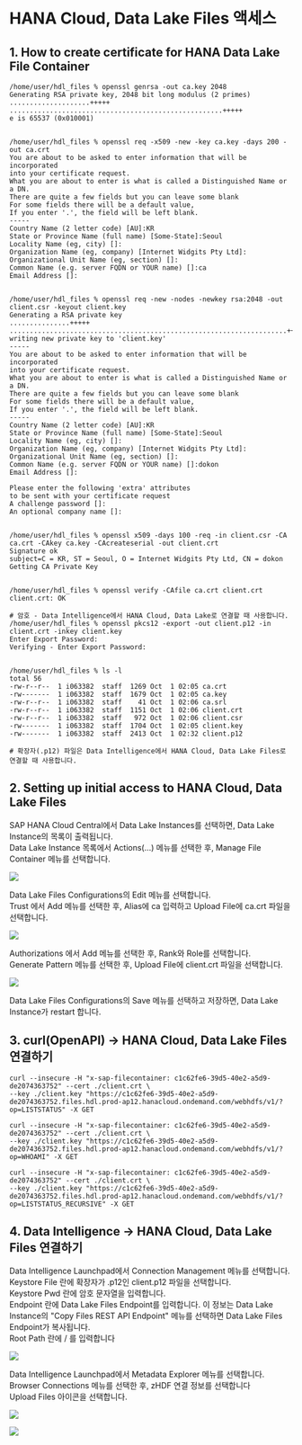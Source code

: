 # HANA Cloud, Data Lake Files 액세스

## 1. How to create certificate for HANA Data Lake File Container

    /home/user/hdl_files % openssl genrsa -out ca.key 2048
    Generating RSA private key, 2048 bit long modulus (2 primes)
    ....................+++++
    .....................................................+++++
    e is 65537 (0x010001)
    
    
    /home/user/hdl_files % openssl req -x509 -new -key ca.key -days 200 -out ca.crt
    You are about to be asked to enter information that will be incorporated
    into your certificate request.
    What you are about to enter is what is called a Distinguished Name or a DN.
    There are quite a few fields but you can leave some blank
    For some fields there will be a default value,
    If you enter '.', the field will be left blank.
    -----
    Country Name (2 letter code) [AU]:KR
    State or Province Name (full name) [Some-State]:Seoul
    Locality Name (eg, city) []:
    Organization Name (eg, company) [Internet Widgits Pty Ltd]:
    Organizational Unit Name (eg, section) []:
    Common Name (e.g. server FQDN or YOUR name) []:ca
    Email Address []:
    
    
    /home/user/hdl_files % openssl req -new -nodes -newkey rsa:2048 -out client.csr -keyout client.key
    Generating a RSA private key
    ...............+++++
    .....................................................................+++++
    writing new private key to 'client.key'
    -----
    You are about to be asked to enter information that will be incorporated
    into your certificate request.
    What you are about to enter is what is called a Distinguished Name or a DN.
    There are quite a few fields but you can leave some blank
    For some fields there will be a default value,
    If you enter '.', the field will be left blank.
    -----
    Country Name (2 letter code) [AU]:KR
    State or Province Name (full name) [Some-State]:Seoul
    Locality Name (eg, city) []:
    Organization Name (eg, company) [Internet Widgits Pty Ltd]:
    Organizational Unit Name (eg, section) []:
    Common Name (e.g. server FQDN or YOUR name) []:dokon
    Email Address []:

    Please enter the following 'extra' attributes
    to be sent with your certificate request
    A challenge password []:
    An optional company name []:
    
    
    /home/user/hdl_files % openssl x509 -days 100 -req -in client.csr -CA ca.crt -CAkey ca.key -CAcreateserial -out client.crt
    Signature ok
    subject=C = KR, ST = Seoul, O = Internet Widgits Pty Ltd, CN = dokon
    Getting CA Private Key
    
    
    /home/user/hdl_files % openssl verify -CAfile ca.crt client.crt
    client.crt: OK
    
    # 암호 - Data Intelligence에서 HANA Cloud, Data Lake로 연결할 때 사용합니다.
    /home/user/hdl_files % openssl pkcs12 -export -out client.p12 -in client.crt -inkey client.key
    Enter Export Password:
    Verifying - Enter Export Password:
    
    
    /home/user/hdl_files % ls -l
    total 56
    -rw-r--r--  1 i063382  staff  1269 Oct  1 02:05 ca.crt
    -rw-------  1 i063382  staff  1679 Oct  1 02:05 ca.key
    -rw-r--r--  1 i063382  staff    41 Oct  1 02:06 ca.srl
    -rw-r--r--  1 i063382  staff  1151 Oct  1 02:06 client.crt
    -rw-r--r--  1 i063382  staff   972 Oct  1 02:06 client.csr
    -rw-------  1 i063382  staff  1704 Oct  1 02:05 client.key
    -rw-------  1 i063382  staff  2413 Oct  1 02:32 client.p12

    # 확장자(.p12) 파일은 Data Intelligence에서 HANA Cloud, Data Lake Files로 연결할 때 사용합니다.

## 2. Setting up initial access to HANA Cloud, Data Lake Files

SAP HANA Cloud Central에서 Data Lake Instances를 선택하면, Data Lake Instance의 목록이 출력됩니다.<br>
Data Lake Instance 목록에서 Actions(...) 메뉴를 선택한 후, Manage File Container 메뉴를 선택합니다.<br>

![](Images/hdlf_managefile.png)<br>

Data Lake Files Configurations의 Edit 메뉴를 선택합니다.<br>
Trust 에서 Add 메뉴를 선택한 후, Alias에 ca 입력하고 Upload File에 ca.crt 파일을 선택합니다.<br>

![](Images/hdlf_trusts.png)<br>

Authorizations 에서 Add 메뉴를 선택한 후, Rank와 Role를 선택합니다.<br>
Generate Pattern 메뉴를 선택한 후, Upload File에 client.crt 파일을 선택합니다.<br>

![](Images/hdlf_authorizations.png)<br>

Data Lake Files Configurations의 Save 메뉴를 선택하고 저장하면, Data Lake Instance가 restart 합니다.<br>


## 3. curl(OpenAPI) -> HANA Cloud, Data Lake Files 연결하기 
    
    curl --insecure -H "x-sap-filecontainer: c1c62fe6-39d5-40e2-a5d9-de2074363752" --cert ./client.crt \
    --key ./client.key "https://c1c62fe6-39d5-40e2-a5d9-de2074363752.files.hdl.prod-ap12.hanacloud.ondemand.com/webhdfs/v1/?op=LISTSTATUS" -X GET

    curl --insecure -H "x-sap-filecontainer: c1c62fe6-39d5-40e2-a5d9-de2074363752" --cert ./client.crt \
    --key ./client.key "https://c1c62fe6-39d5-40e2-a5d9-de2074363752.files.hdl.prod-ap12.hanacloud.ondemand.com/webhdfs/v1/?op=WHOAMI" -X GET

    curl --insecure -H "x-sap-filecontainer: c1c62fe6-39d5-40e2-a5d9-de2074363752" --cert ./client.crt \
    --key ./client.key "https://c1c62fe6-39d5-40e2-a5d9-de2074363752.files.hdl.prod-ap12.hanacloud.ondemand.com/webhdfs/v1/?op=LISTSTATUS_RECURSIVE" -X GET


## 4. Data Intelligence -> HANA Cloud, Data Lake Files 연결하기

Data Intelligence Launchpad에서 Connection Management 메뉴를 선택합니다.<br>
Keystore File 란에 확장자가 .p12인 client.p12 파일을 선택합니다.<br>
Keystore Pwd 란에 암호 문자열을 입력합니다.<br>
Endpoint 란에 Data Lake Files Endpoint를 입력합니다. 이 정보는 Data Lake Instance의 "Copy Files REST API Endpoint" 메뉴를 선택하면 Data Lake Files Endpoint가 복사됩니다.<br> 
Root Path 란에 / 를 입력합니다 <br>

![](Images/hdlf_cm.png)<br>

Data Intelligence Launchpad에서 Metadata Explorer 메뉴를 선택합니다.<br>
Browser Connections 메뉴를 선택한 후, zHDF 연결 정보를 선택합니다<br>
Upload Files 아이콘을 선택합니다.<br>

![](Images/hdlf_meta1.png)<br>


![](Images/hdlf_meta2.png)<br>
